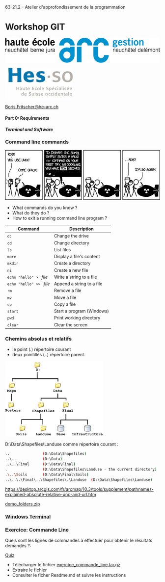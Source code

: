 63-21.2 - Atelier d'approfondissement de la programmation
<!-- .element style="font-size:0.7em;margin:4em 0;" -->

# Workshop GIT

![](images/common/logo_heg.png)
<!-- .element style="position:absolute; top:0; left:0;width:40%;" class="nopdf" -->

![](images/common/logo_hes-so.jpg)
<!-- .element style="position:absolute; top:0; right:0;width:10%;" class="nopdf" -->

[Boris.Fritscher@he-arc.ch](mailto:Boris.Fritscher@he-arc.ch)
<!-- .element style="position:absolute; bottom:20px; left:0;" class="nopdf" -->

#### Part 0: Requirements

#### *Terminal and Software*




### Command line commands

![](images/xkcd-tar.png)

<!-- .element: class="center" -->

- What commands do you know ?
- What do they do ?
- How to exit a running command line program ?



Command | Description
--- | ---
`d:` | Change the drive
`cd` | Change directory
`ls` | List files
`more` | Display a file's content
`mkdir` | Create a directory
`ni` | Create a new file
`echo "hello" > ` *file* | Write a string to a file
`echo "hello" >> ` *file* | Append a string to a file
`rm` | Remove a file
`mv` | Move a file
`cp` | Copy a file
`start` | Start a program (Windows)
`pwd` | Print working directory
`clear` | Clear the screen





### Chemins absolus et relatifs
- le point (.)  répertoire courant
- deux pointillés (..)  répertoire parent.

![](images/arcgis-folders.gif)<!-- .element: class="w-25 float-left" -->


 D:\Data\Shapefiles\Landuse comme répertoire courant :
 <!-- .element: class="small" -->

```sh
..               (D:\Data\Shapefiles)
..\..            (D:\Data)
..\..\Final      (D:\Data\Final)
.                (D:\Data\Shapefiles\Landuse - the current directory)
.\..\Soils       (D:\Data\Final\Soils)
..\..\.\Final\..\Shapefiles\.\Landuse  (D:\Data\Shapefiles\Landuse)
```
<!-- .element: class="w-70 float-right" -->

https://desktop.arcgis.com/fr/arcmap/10.3/tools/supplement/pathnames-explained-absolute-relative-unc-and-url.htm

<!-- .element: class="credits" -->

[demo_folders.zip](/files/demo_folders.zip)

<!-- .element: class="credits" -->




<!-- .slide: data-background-video="images/windows-terminal.mp4" data-background-video-muted data-background-video-loop -->
### [Windows Terminal](https://www.microsoft.com/fr-ch/p/windows-terminal/9n0dx20hk701?rtc=1&activetab=pivot:overviewtab)




### Exercice: Commande Line

Quels sont les lignes de commandes à effectuer pour obtenir le résultats demandés ?:

[Quiz](https://forms.office.com/Pages/ResponsePage.aspx?id=fX07WxnhBU2QIvd18uSOlnwGT4lx77ZFo6AQM_5Ntr9UMUpPSUdUUk0zRkJCRTlWSlBJMTVNTDBCWi4u)

- Télécharger le fichier [exercice_commande_line.tar.gz](/files/exercice_commande_line.tar.gz)
- Extraire le fichier
- Consulter le ficher Readme.md et suivre les instructions


